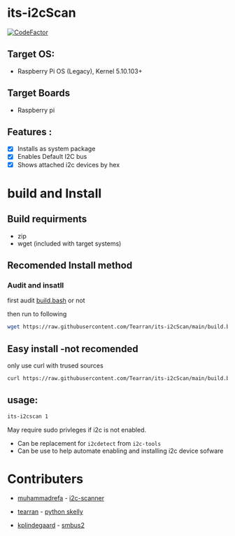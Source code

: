 
# its-i2cScan
[![CodeFactor](https://www.codefactor.io/repository/github/tearran/its-i2cScan/badge)](https://www.codefactor.io/repository/github/tearran/its-i2cScan)
## Target OS: 
- Raspberry Pi OS (Legacy), Kernel 5.10.103+


## Target Boards
- Raspberry pi 


## Features :
- [x] Installs as system package
- [x] Enables Default I2C bus
- [x] Shows attached i2c devices by hex

# build and Install
## Build requirments
- zip 
- wget (included with target systems)

## Recomended Install method
### Audit and insatll
first audit [build.bash](https://raw.githubusercontent.com/Tearran/its-i2cScan/main/build.bash) or not

then run to following
```bash
wget https://raw.githubusercontent.com/Tearran/its-i2cScan/main/build.bash && bash build.bash
```
## Easy install -not recomended
only use curl with trused sources

```bash 
curl https://raw.githubusercontent.com/Tearran/its-i2cScan/main/build.bash | bash
```
## usage: 

```bash
its-i2cscan 1
```

May require sudo privleges if i2c is not enabled.
- Can be replacement for `i2cdetect` from `i2c-tools`
- Can be use to help automate enabling and installing i2c device sofware

# Contributers

- [muhammadrefa](https://github.com/muhammadrefa) - [i2c-scanner](https://raw.githubusercontent.com/muhammadrefa/python-i2c-scanner/master/i2c-scanner.py)

- [tearran](https://github.com/tearran) - [python skelly](https://github.com/Tearran/python_skelly.git)

- [kplindegaard](https://github.com/kplindegaard) -  [smbus2](https://raw.githubusercontent.com/kplindegaard/smbus2/master/smbus2/smbus2.py)
